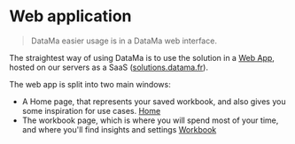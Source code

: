 # Web application

> DataMa easier usage is in a DataMa web interface.

The straightest way of using DataMa is to use the solution in a [Web App](general/general.md), hosted on our servers as a SaaS ([solutions.datama.fr](https://solutions.datama.fr/)).

The web app is split into two main windows:
* A Home page, that represents your saved workbook, and also gives you some inspiration for use cases. [Home](/home/home.md)
* The workbook page, which is where you will spend most of your time, and where you'll find insights and settings [Workbook](general/general.md)
